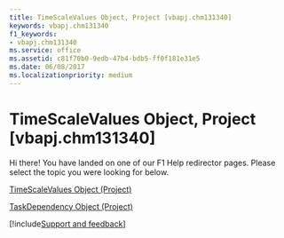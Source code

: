 ```yaml
---
title: TimeScaleValues Object, Project [vbapj.chm131340]
keywords: vbapj.chm131340
f1_keywords:
- vbapj.chm131340
ms.service: office
ms.assetid: c81f70b0-9edb-47b4-bdb5-ff0f181e31e5
ms.date: 06/08/2017
ms.localizationpriority: medium
---
```



# TimeScaleValues Object, Project [vbapj.chm131340]

Hi there! You have landed on one of our F1 Help redirector pages. Please select the topic you were looking for below.

[TimeScaleValues Object (Project)](https://msdn.microsoft.com/library/d94a0346-7cf5-b734-b32d-430fba980824%28Office.15%29.aspx)

[TaskDependency Object (Project)](https://msdn.microsoft.com/library/05d759fb-0203-761e-10f3-65b07d233f4d%28Office.15%29.aspx)

[!include[Support and feedback](~/includes/feedback-boilerplate.md)]